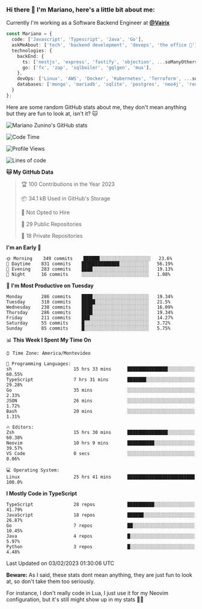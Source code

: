### Hi there 👋 I'm Mariano, here's a little bit about me:

Currently I'm working as a Software Backend Engineer at [**@Vairix**](https://vairix.com)

```ts
const Mariano = {
  code: ['Javascript', 'Typescript', 'Java', 'Go'],
  askMeAbout: ['tech', 'backend development', 'devops', 'the office 💼'],
  technologies: {
    backEnd: {
      ts: ['nestjs', 'express', 'fastify', 'objection', ...soManyOthersFrameworks],
      go: ['fx', 'zap', 'sqlboiler', 'gqlgen', 'mux'],
    },
    devOps: ['Linux', 'AWS', 'Docker', 'Kubernetes', 'Terraform', ...soManyOthersTools],
    databases: ['mongo', 'mariadb', 'sqlite', 'postgres', 'neo4j', 'redis'],
  }
};
```

Here are some random GitHub stats about me, they don't mean anything but they are fun to look at, isn't it? 🐱

![Mariano Zunino's GitHub stats](https://github-readme-stats.vercel.app/api?username=marianozunino&count_private=true&show_icons=true&theme=radical)

<!--START_SECTION:waka-->
![Code Time](http://img.shields.io/badge/Code%20Time-493%20hrs%2033%20mins-blue)

![Profile Views](http://img.shields.io/badge/Profile%20Views-0-blue)

![Lines of code](https://img.shields.io/badge/From%20Hello%20World%20I%27ve%20Written-414%20Thousand%20lines%20of%20code-blue)

**🐱 My GitHub Data** 

> 🏆 100 Contributions in the Year 2023
 > 
> 📦 34.1 kB Used in GitHub's Storage 
 > 
> 🚫 Not Opted to Hire
 > 
> 📜 29 Public Repositories 
 > 
> 🔑 18 Private Repositories  
 > 
**I'm an Early 🐤** 

```text
🌞 Morning    349 commits    ██████░░░░░░░░░░░░░░░░░░░   23.6% 
🌆 Daytime    831 commits    ██████████████░░░░░░░░░░░   56.19% 
🌃 Evening    283 commits    ████░░░░░░░░░░░░░░░░░░░░░   19.13% 
🌙 Night      16 commits     ░░░░░░░░░░░░░░░░░░░░░░░░░   1.08%

```
📅 **I'm Most Productive on Tuesday** 

```text
Monday       286 commits    ████░░░░░░░░░░░░░░░░░░░░░   19.34% 
Tuesday      318 commits    █████░░░░░░░░░░░░░░░░░░░░   21.5% 
Wednesday    238 commits    ████░░░░░░░░░░░░░░░░░░░░░   16.09% 
Thursday     286 commits    ████░░░░░░░░░░░░░░░░░░░░░   19.34% 
Friday       211 commits    ███░░░░░░░░░░░░░░░░░░░░░░   14.27% 
Saturday     55 commits     █░░░░░░░░░░░░░░░░░░░░░░░░   3.72% 
Sunday       85 commits     █░░░░░░░░░░░░░░░░░░░░░░░░   5.75%

```


📊 **This Week I Spent My Time On** 

```text
⌚︎ Time Zone: America/Montevideo

💬 Programming Languages: 
sh                       15 hrs 33 mins      ███████████████░░░░░░░░░░   60.55% 
TypeScript               7 hrs 31 mins       ███████░░░░░░░░░░░░░░░░░░   29.28% 
Go                       35 mins             ░░░░░░░░░░░░░░░░░░░░░░░░░   2.33% 
JSON                     26 mins             ░░░░░░░░░░░░░░░░░░░░░░░░░   1.72% 
Bash                     20 mins             ░░░░░░░░░░░░░░░░░░░░░░░░░   1.31%

🔥 Editors: 
Zsh                      15 hrs 30 mins      ███████████████░░░░░░░░░░   60.38% 
Neovim                   10 hrs 9 mins       ██████████░░░░░░░░░░░░░░░   39.57% 
VS Code                  0 secs              ░░░░░░░░░░░░░░░░░░░░░░░░░   0.06%

💻 Operating System: 
Linux                    25 hrs 41 mins      █████████████████████████   100.0%

```

**I Mostly Code in TypeScript** 

```text
TypeScript               28 repos            ██████████░░░░░░░░░░░░░░░   41.79% 
JavaScript               18 repos            ██████░░░░░░░░░░░░░░░░░░░   26.87% 
Go                       7 repos             ██░░░░░░░░░░░░░░░░░░░░░░░   10.45% 
Java                     4 repos             █░░░░░░░░░░░░░░░░░░░░░░░░   5.97% 
Python                   3 repos             █░░░░░░░░░░░░░░░░░░░░░░░░   4.48%

```



 Last Updated on 03/02/2023 01:30:06 UTC
<!--END_SECTION:waka-->

**Beware:** As I said, these stats dont mean anything, they are just fun to look at, so don't take them too seriously.

For instance, I don't really code in Lua, I just use it for my Neovim configuration, but it's still might show up in my stats 🤷‍♂️
